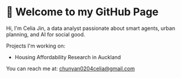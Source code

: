 # 👋 Welcome to my GitHub Page

Hi, I'm Celia Jin, a data analyst passionate about smart agents, urban planning, and AI for social good.

Projects I'm working on:
- Housing Affordability Research in Auckland

You can reach me at: chunyan0204celia@gmail.com
